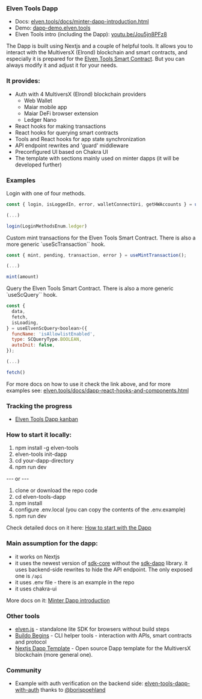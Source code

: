### Elven Tools Dapp

- Docs: [elven.tools/docs/minter-dapp-introduction.html](https://www.elven.tools/docs/minter-dapp-introduction.html)
- Demo: [dapp-demo.elven.tools](https://dapp-demo.elven.tools)
- Elven Tools intro (including the Dapp): [youtu.be/Jou5jn8PFz8](https://youtu.be/Jou5jn8PFz8)

The Dapp is built using Nextjs and a couple of helpful tools. It allows you to interact with the MultiversX (Elrond) blockchain and smart contracts, and especially it is prepared for the [Elven Tools Smart Contract](https://github.com/ElvenTools/elven-nft-minter-sc). But you can always modify it and adjust it for your needs.

### It provides:

- Auth with 4 MultiversX (Elrond) blockchain providers
  - Web Wallet
  - Maiar mobile app
  - Maiar DeFi browser extension
  - Ledger Nano
- React hooks for making transactions
- React hooks for querying smart contracts
- Tools and React hooks for app state synchronization
- API endpoint rewrites and 'guard' middleware
- Preconfigured UI based on Chakra UI
- The template with sections mainly used on minter dapps (it will be developed further)

### Examples

Login with one of four methods.

```jsx
const { login, isLoggedIn, error, walletConnectUri, getHWAccounts } = useLogin();

(...)

login(LoginMethodsEnum.ledger)
```

Custom mint transactions for the Elven Tools Smart Contract. There is also a more generic `useScTransaction`` hook.

```jsx
const { mint, pending, transaction, error } = useMintTransaction();

(...)

mint(amount)
```

Query the Elven Tools Smart Contract. There is also a more generic `useScQuery`` hook.

```jsx
const {
  data,
  fetch,
  isLoading,
} = useElvenScQuery<boolean>({
  funcName: 'isAllowlistEnabled',
  type: SCQueryType.BOOLEAN,
  autoInit: false,
});

(...)

fetch()
```

For more docs on how to use it check the link above, and for more examples see: [elven.tools/docs/dapp-react-hooks-and-components.html](https://elven.tools/docs/dapp-react-hooks-and-components.html)

### Tracking the progress

- [Elven Tools Dapp kanban](https://github.com/orgs/ElvenTools/projects/2)

### How to start it locally:

1. npm install -g elven-tools
2. elven-tools init-dapp
3. cd your-dapp-directory
5. npm run dev

--- or ---

1. clone or download the repo code
2. cd elven-tools-dapp
3. npm install
4. configure .env.local (you can copy the contents of the .env.example)
6. npm run dev

Check detailed docs on it here: [How to start with the Dapp](https://www.elven.tools/docs/how-to-start-with-the-dapp.html)

### Main assumption for the dapp:

- it works on Nextjs
- it uses the newest version of [sdk-core](https://github.com/multiversx/mx-sdk-js-core) without the [sdk-dapp](https://github.com/multiversx/mx-sdk-dapp) library.
it uses backend-side rewrites to hide the API endpoint. The only exposed one is `/api`
- it uses .env file - there is an example in the repo
- it uses chakra-ui

More docs on it: [Minter Dapp introduction](https://www.elven.tools/docs/minter-dapp-introduction.html)

### Other tools

- [elven.js](https://www.elvenjs.com) - standalone lite SDK for browsers without build steps
- [Buildo Begins](https://github.com/xdevguild/buildo-begins) - CLI helper tools - interaction with APIs, smart contracts and protocol
- [Nextjs Dapp Template](https://github.com/xdevguild/nextjs-dapp-template) - Open source Dapp template for the MultiversX blockchain (more general one).

### Community

- Example with auth verification on the backend side: [elven-tools-dapp-with-auth](https://github.com/borispoehland/elven-tools-dapp-with-auth) thanks to [@borispoehland](https://github.com/borispoehland)
